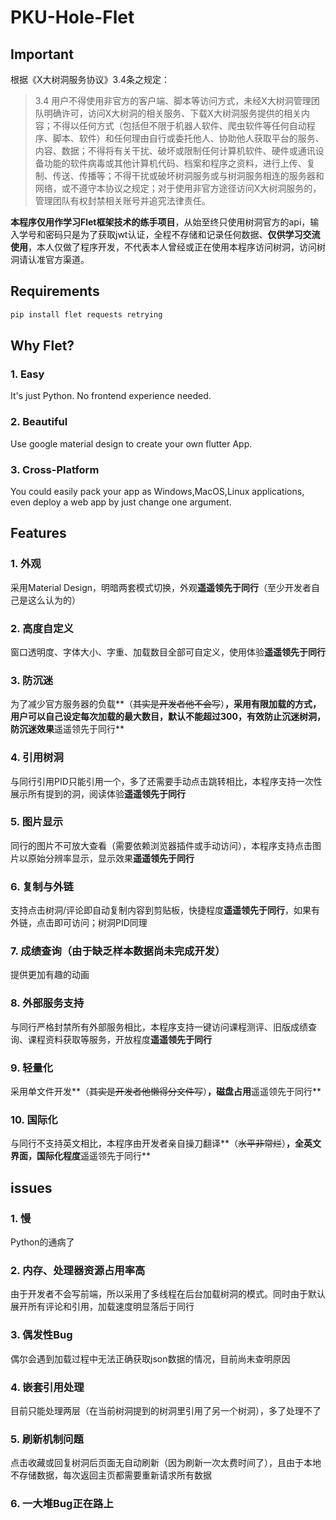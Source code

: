 # PKU-Hole-Flet

## Important

根据《X大树洞服务协议》3.4条之规定：

> 3.4 用户不得使用非官方的客户端、脚本等访问方式，未经X大树洞管理团队明确许可，访问X大树洞的相关服务、下载X大树洞服务提供的相关内容；不得以任何方式（包括但不限于机器人软件、爬虫软件等任何自动程序、脚本、软件）和任何理由自行或委托他人、协助他人获取平台的服务、内容、数据；不得将有关干扰、破坏或限制任何计算机软件、硬件或通讯设备功能的软件病毒或其他计算机代码、档案和程序之资料，进行上传、复制、传送、传播等；不得干扰或破坏树洞服务或与树洞服务相连的服务器和网络，或不遵守本协议之规定；对于使用非官方途径访问X大树洞服务的，管理团队有权封禁相关账号并追究法律责任。

**本程序仅用作学习Flet框架技术的练手项目**，从始至终只使用树洞官方的api，输入学号和密码只是为了获取jwt认证，全程不存储和记录任何数据、**仅供学习交流使用**，本人仅做了程序开发，不代表本人曾经或正在使用本程序访问树洞，访问树洞请认准官方渠道。

## Requirements

```bash
pip install flet requests retrying
```

## Why Flet?

### 1. Easy

It's just Python. No frontend experience needed.

### 2. Beautiful

Use google material design to create your own flutter App.

### 3. Cross-Platform

You could easily pack your app as Windows,MacOS,Linux applications, even deploy a web app by just change one argument.

## Features

### 1. 外观

采用Material Design，明暗两套模式切换，外观**遥遥领先于同行**（至少开发者自己是这么认为的）

### 2. 高度自定义

窗口透明度、字体大小、字重、加载数目全部可自定义，使用体验**遥遥领先于同行**

### 3. 防沉迷

为了减少官方服务器的负载**（~~其实是开发者他不会写~~）**，采用有限加载的方式，用户可以自己设定每次加载的最大数目，默认不能超过300，有效防止沉迷树洞，防沉迷效果**遥遥领先于同行**

### 4. 引用树洞

与同行引用PID只能引用一个，多了还需要手动点击跳转相比，本程序支持一次性展示所有提到的洞，阅读体验**遥遥领先于同行**

### 5. 图片显示

同行的图片不可放大查看（需要依赖浏览器插件或手动访问），本程序支持点击图片以原始分辨率显示，显示效果**遥遥领先于同行**

### 6. 复制与外链

支持点击树洞/评论即自动复制内容到剪贴板，快捷程度**遥遥领先于同行**，如果有外链，点击即可访问；树洞PID同理

### 7. 成绩查询（由于缺乏样本数据尚未完成开发）

提供更加有趣的动画

### 8. 外部服务支持

与同行严格封禁所有外部服务相比，本程序支持一键访问课程测评、旧版成绩查询、课程资料获取等服务，开放程度**遥遥领先于同行**

### 9. 轻量化

采用单文件开发**（~~其实是开发者他懒得分文件写~~）**，磁盘占用**遥遥领先于同行**

### 10. 国际化

与同行不支持英文相比，本程序由开发者亲自操刀翻译**（~~水平非常烂~~）**，全英文界面，国际化程度**遥遥领先于同行**

## issues

### 1. 慢

Python的通病了

### 2. 内存、处理器资源占用率高

由于开发者不会写前端，所以采用了多线程在后台加载树洞的模式。同时由于默认展开所有评论和引用，加载速度明显落后于同行

### 3. 偶发性Bug

偶尔会遇到加载过程中无法正确获取json数据的情况，目前尚未查明原因

### 4. 嵌套引用处理

目前只能处理两层（在当前树洞提到的树洞里引用了另一个树洞），多了处理不了

### 5. 刷新机制问题

点击收藏或回复树洞后页面无自动刷新（因为刷新一次太费时间了），且由于本地不存储数据，每次返回主页都需要重新请求所有数据

### 6. 一大堆Bug正在路上
